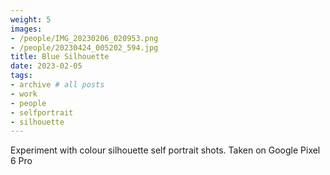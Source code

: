 ```yaml
---
weight: 5
images:
- /people/IMG_20230206_020953.png
- /people/20230424_005202_594.jpg
title: Blue Silhouette
date: 2023-02-05
tags:
- archive # all posts
- work
- people
- selfportrait
- silhouette
---
```


Experiment with colour silhouette self portrait shots. Taken on Google Pixel 6 Pro